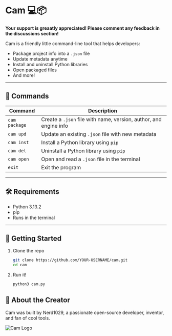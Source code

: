 # Cam 💻📦

**Your support is greaatly appreciated! Please comment any feedback in the discussions section!**

Cam is a friendly little command-line tool that helps developers:

- Package project info into a `.json` file
- Update metadata anytime
- Install and uninstall Python libraries
- Open packaged files
- And more!

---

## 🔧 Commands

| Command        | Description                                                  |
|----------------|--------------------------------------------------------------|
| `cam package`  | Create a `.json` file with name, version, author, and engine info |
| `cam upd`      | Update an existing `.json` file with new metadata            |
| `cam inst`     | Install a Python library using `pip`                         |
| `cam del`      | Uninstall a Python library using `pip`                       |
| `cam open`     | Open and read a `.json` file in the terminal                 |
| `exit`         | Exit the program                                             |


---

## 🛠️ Requirements
- Python 3.13.2
- pip
- Runs in the terminal

---

## 🚀 Getting Started

1. Clone the repo  
   ```bash
   git clone https://github.com/YOUR-USERNAME/cam.git
   cd cam

2. Run it!
   ```bash
   python3 cam.py

## 🎨 About the Creator

Cam was built by Nerd1029, a passionate open-source developer, inventor, and fan of cool tools.

![Cam Logo](./camlogo.png)
